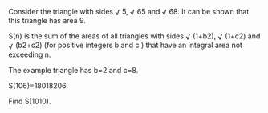  <p>Consider the triangle with sides <img src='images/symbol_radic.gif' width='14' height='16' alt='&radic;' border='0' style='vertical-align:middle;' />5, <img src='images/symbol_radic.gif' width='14' height='16' alt='&radic;' border='0' style='vertical-align:middle;' />65 and <img src='images/symbol_radic.gif' width='14' height='16' alt='&radic;' border='0' style='vertical-align:middle;' />68.  It can be shown that this triangle has area 9.</p>    <p>S(n) is the sum of the areas of  all triangles with sides <img src='images/symbol_radic.gif' width='14' height='16' alt='&radic;' border='0' style='vertical-align:middle;' />(1+b2), <img src='images/symbol_radic.gif' width='14' height='16' alt='&radic;' border='0' style='vertical-align:middle;' />(1+c2) and <img src='images/symbol_radic.gif' width='14' height='16' alt='&radic;' border='0' style='vertical-align:middle;' />(b2+c2) (for positive integers b and c ) that have an integral area not exceeding n.</p>    <p>The example triangle has b=2 and c=8.</p>    <p>S(106)=18018206.</p>    <p>Find S(1010).</p>  